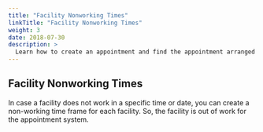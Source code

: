 ```yaml
---
title: "Facility Nonworking Times"
linkTitle: "Facility Nonworking Times"
weight: 3
date: 2018-07-30
description: >
  Learn how to create an appointment and find the appointment arranged
---
```


## Facility Nonworking Times

In case a facility does not work in a specific time or date, you can create a non-working time frame for each facility. So, the facility is out of work for the appointment system.
